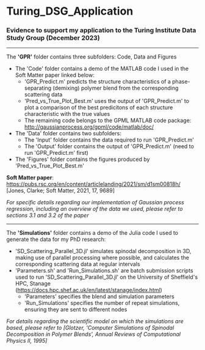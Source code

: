 # Turing_DSG_Application

### Evidence to support my application to the Turing Institute Data Study Group (December 2023)

------------------------------------------------------------------------------------------------------------------------------------------------------------------------------------------------------

The **'GPR'** folder contains three subfolders: Code, Data and Figures

* The 'Code' folder contains a demo of the MATLAB code I used in the Soft Matter paper linked below:
    * 'GPR_Predict.m' predicts the structure characteristics of a phase-separating (demixing) polymer blend from the corresponding scattering data
    * 'Pred_vs_True_Plot_Best.m' uses the output of 'GPR_Predict.m' to plot a comparison of the best predicitons of each structure characteristic with the true values
    * The remaining code belongs to the GPML MATLAB code package: http://gaussianprocess.org/gpml/code/matlab/doc/
* The 'Data' folder contains two subfolders:
    * The 'Input' folder contains the data required to run 'GPR_Predict.m'
    * The 'Output' folder contains the output of 'GPR_Predict.m' (need to run 'GPR_Predict.m' first)
* The 'Figures' folder contains the figures produced by 'Pred_vs_True_Plot_Best.m'

**Soft Matter paper**: https://pubs.rsc.org/en/content/articlelanding/2021/sm/d1sm00818h/ [Jones, Clarke; Soft Matter, 2021,
17, 9689]

*For specific details regarding our implementation of Gaussian process regression, including an overview of the data we used, please refer to sections 3.1 and 3.2 of the paper*

------------------------------------------------------------------------------------------------------------------------------------------------------------------------------------------------------

The **'Simulations'** folder contains a demo of the Julia code I used to generate the data for my PhD research:
* 'SD_Scattering_Parallel_3D.jl' simulates spinodal decomposition in 3D, making use of parallel processing where possible, and calculates the corresponding scattering data at regular intervals
* 'Parameters.sh' and 'Run_Simulations.sh' are batch submission scripts used to run 'SD_Scattering_Parallel_3D.jl' on the University of Sheffield's HPC, Stanage (https://docs.hpc.shef.ac.uk/en/latest/stanage/index.html)
    * 'Parameters' specifies the blend and simulation parameters 
    * 'Run_Simulations' specifies the number of repeat simulations, ensuring they are sent to different nodes

*For details regarding the scientific model on which the simulations are based, please refer to [Glotzer, 'Computer Simulations of Spinodal Decomposition in Polymer Blends', Annual Reviews of Computational Physics II, 1995]*

